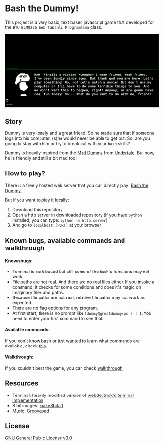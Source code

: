 # Bash the Dummy!

This project is a very basic, text based javascript game that developed for the `BTU BLM0226 Web Tabanlı Programlama` class.

![screenshot](images/ss0.png)

## Story

Dummy is very lonely and a great friend. So he made sure that if someone logs into his computer, (s)he would never be able to get out. So, are you going to stay with him or try to break out with your `bash` skills?  

Dummy is heavily inspired from the [Mad Dummy](https://undertale.fandom.com/wiki/Mad_Dummy) from [Undertale](https://undertale.com/). But now, he is friendly and still a bit mad too!

## How to play?

There is a freely hosted web server that you can directly play: [Bash the Dummy!](http://bashthedummy.coolpage.biz/)  

But if you want to play it locally:

1. Download this repository
2. Open a http server in downloaded repository (if you have `python` installed, you can type: `python -m http.server`)
3. And go to `localhost:[PORT]` at your browser

## Known bugs, available commands and walkthrough

#### Known bugs:

* Terminal is `bash` based but still some of the `bash`'s functions may not work.
* File paths are not real. And there are no real files either. If you invoke a command, it checks for some conditions and does it's magic on imaginary files and paths.
* Because file paths are not real, relative file paths may not work as expected.
* There are no flag options for any program.
* At first start, there is no prompt like `[dummy@greatdummyspc / ] $`. You need to enter your first command to see that.

#### Available commands:

If you don't know bash or just wanted to learn what commands are available, check [this](available_commands.md).

#### Walkthrough:

If you couldn't beat the game, you can check [walkthrough](walkthrough.md).

## Resources

* Terminal: heavily modified version of [webdevtrick's terminal implementation](https://webdevtrick.com/javascript-terminal-emulator/)
* 8 bit images: [make8bitart](https://make8bitart.com/)
* Music: [Groovepad](https://play.google.com/store/apps/details?id=com.easybrain.make.music&hl=en_US&gl=US)

## License

[GNU General Public License v3.0](LICENSE)
